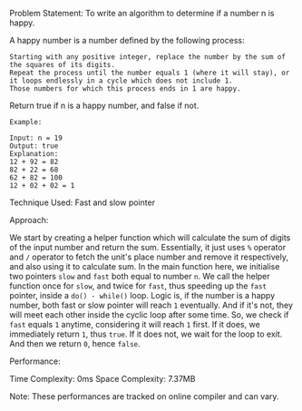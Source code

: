 Problem Statement: To write an algorithm to determine if a number n is happy.

A happy number is a number defined by the following process:

    Starting with any positive integer, replace the number by the sum of the squares of its digits.
    Repeat the process until the number equals 1 (where it will stay), or it loops endlessly in a cycle which does not include 1.
    Those numbers for which this process ends in 1 are happy.

Return true if n is a happy number, and false if not.

```
Example:

Input: n = 19
Output: true
Explanation:
12 + 92 = 82
82 + 22 = 68
62 + 82 = 100
12 + 02 + 02 = 1

```

Technique Used: Fast and slow pointer

Approach:

We start by creating a helper function which will calculate the sum of digits of the input number and return the sum. Essentially, it just uses `%` operator and `/` operator to fetch the unit's place number and remove it respectively, and also using it to calculate sum. In the main function here, we initialise two pointers `slow` and `fast` both equal to number `n`. We call the helper function once for `slow`, and twice for `fast`, thus speeding up the `fast` pointer, inside a `do() - while()` loop. Logic is, if the number is a happy number, both fast or slow pointer will reach `1` eventually. And if it's not, they will meet each other inside the cyclic loop after some time. So, we check if `fast` equals `1` anytime, considering it will reach `1` first. If it does, we immediately return `1`, thus `true`. If it does not, we wait for the loop to exit. And then we return `0`, hence `false`.

Performance:

Time Complexity: 0ms
Space Complexity: 7.37MB

Note: These performances are tracked on online compiler and can vary.
